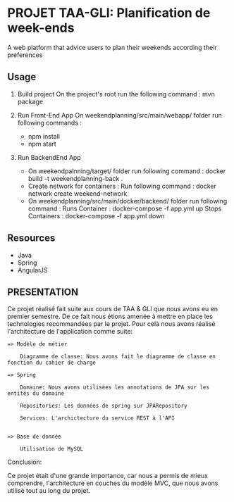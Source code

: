 # PROJET TAA-GLI: Planification de week-ends

A web platform that advice users to plan their weekends according their preferences


## Usage
1. Build project
	On the project's root run the following command : mvn package
  
2. Run Front-End App 
	On weekendplanning/src/main/webapp/ folder run following commands : 
	- npm install
	- npm start

3. Run BackendEnd App
        
	- On weekendpalnning/target/ folder run following command : docker build -t weekendplanning-back .
	- Create network for containers : 
		Run following command : docker network create weekend-network
	- On weekendplanning/src/main/docker/backend/ folder run following command :
		Runs Container : docker-compose -f app.yml up
		Stops Containers : docker-compose -f app.yml down
## Resources

- Java 
- Spring
- AngularJS

## PRESENTATION

Ce projet réalisé fait suite aux cours de TAA & GLI que nous avons eu en premier semestre. De ce fait nous étions amenée à mettre en place 
les technologies recommandées par le projet. Pour celà nous avons réalisé l'architecture de l'application comme suite:

	=> Modèle de métier 
	
		Diagramme de classe: Nous avons fait le diagramme de classe en fonction du cahier de charge
		
	=> Spring 

		Domaine: Nous avons utilisées les annotations de JPA sur les entités du domaine

		Repositories: Les données de spring sur JPARepository

		Services: L'archictecture du service REST à l'API
		
	
	=> Base de donnée
		
		Utilisation de MySQL
		
		
Conclusion:

Ce projet était d'une grande importance, car nous a permis de mieux comprendre, l'architecture en couches du modèle MVC, 
que nous avons utilisé tout au long du projet. 
